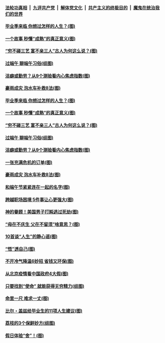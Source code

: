 ####  [法轮功真相](../../../../basic/blob/master/README.md?t=06260931) &nbsp;|&nbsp; [九评共产党](../../../../9ping.md/blob/master/README.md?t=06260931) &nbsp;|&nbsp; [解体党文化](../../../../jtdwh.md/blob/master/README.md?t=06260931)  &nbsp;|&nbsp; [共产主义的终极目的](../../../../gczydzjmd.md/blob/master/README.md?t=06260931) &nbsp;|&nbsp; [魔鬼在统治我们的世界](../../../../mgztzwmdsj.md/blob/master/README.md?t=06260931) 

#### [毕业季来临 你想过怎样的人生？(图)](../pages/p8/937661.md?t=06260931) 

#### [一个故事 秒懂“成熟”的真正意义(图)](../pages/p8/936405.md?t=06260931) 

#### [“穷不碰三艺 富不亲三人”古人为何这么说？(图)](../pages/p8/937602.md?t=06260931) 

#### [过端午 聊端午习俗(组图)](../pages/p8/937246.md?t=06260931) 

#### [洁癖或勤劳？从9个测验看内心焦虑指数(图)](../pages/p8/937558.md?t=06260931) 

#### [豪雨成灾 泡水车补救8法(图)](../pages/p8/937526.md?t=06260931) 

#### [毕业季来临 你想过怎样的人生？(图)](../pages/p8/937661.md?t=06260931) 

#### [一个故事 秒懂“成熟”的真正意义(图)](../pages/p8/936405.md?t=06260931) 

#### [“穷不碰三艺 富不亲三人”古人为何这么说？(图)](../pages/p8/937602.md?t=06260931) 

#### [过端午 聊端午习俗(组图)](../pages/p8/937246.md?t=06260931) 

#### [洁癖或勤劳？从9个测验看内心焦虑指数(图)](../pages/p8/937558.md?t=06260931) 

#### [一张充满危机的订单(图)](../pages/p8/936981.md?t=06260931) 

#### [豪雨成灾 泡水车补救8法(图)](../pages/p8/937526.md?t=06260931) 

#### [和端午节紧紧连在一起的名字(图)](../pages/p8/937448.md?t=06260931) 

#### [跨越职场困境 5件事让心更强大(图)](../pages/p8/937375.md?t=06260931) 

#### [神的眷顾！美国男子打盹逃过死劫(图)](../pages/p8/936985.md?t=06260931) 

#### [“母在不庆生 父在不留须”啥意思？(图)](../pages/p8/937234.md?t=06260931) 

#### [10首谈“人生”的静心谣(图)](../pages/p8/936965.md?t=06260931) 

#### [“悟”透自己(图)](../pages/p8/936972.md?t=06260931) 

#### [不开冷气降温6妙招 省钱又环保(图)](../pages/p8/937329.md?t=06260931) 

#### [从北京疫情看中国政府4大假(图)](../pages/p8/937196.md?t=06260931) 

#### [只要找到“使命” 就能获得无穷精力(组图)](../pages/p8/937159.md?t=06260931) 

#### [命里一尺 难求一丈(图)](../pages/p8/936782.md?t=06260931) 

#### [比尔・盖兹给毕业生的11项人生建议(图)](../pages/p8/936231.md?t=06260931) 

#### [荔枝的3个保鲜妙方(组图)](../pages/p8/936950.md?t=06260931) 

#### [假日体验“舍”！(图)](../pages/p8/937183.md?t=06260931) 

